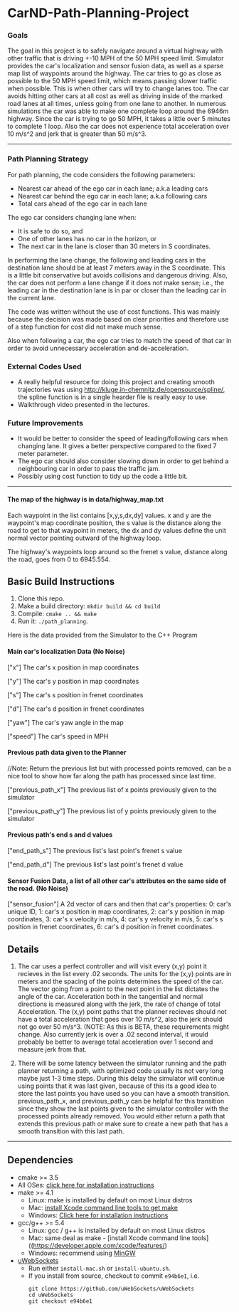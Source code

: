 # CarND-Path-Planning-Project

### Goals
The goal in this project is to safely navigate around a virtual highway with other traffic that is driving +-10 MPH of the 50 MPH speed limit. Simulator provides the car's localization and sensor fusion data, as well as a sparse map list of waypoints around the highway. The car tries to go as close as possible to the 50 MPH speed limit, which means passing slower traffic when possible. This is when other cars will try to change lanes too. The car avoids hitting other cars at all cost as well as driving inside of the marked road lanes at all times, unless going from one lane to another. In numerous simulations the car was able to make one complete loop around the 6946m highway. Since the car is trying to go 50 MPH, it takes a little over 5 minutes to complete 1 loop. Also the car does not experience total acceleration over 10 m/s^2 and jerk that is greater than 50 m/s^3.

---

### Path Planning Strategy
For path planning, the code considers the following parameters:
- Nearest car ahead of the ego car in each lane; a.k.a leading cars
- Nearest car behind the ego car in each lane; a.k.a following cars
- Total cars ahead of the ego car in each lane

The ego car considers changing lane when:
- It is safe to do so, and
- One of other lanes has no car in the horizon, or
- The next car in the lane is closer than 30 meters in S coordinates.

In performing the lane change, the following and leading cars in the destination lane should be at least 7 meters away in the S coordinate. This is a little bit conservative but avoids collisions and dangerous driving. Also, the car does not perform a lane change if it does not make sense; i.e., the leading car in the destination lane is in par or closer than the leading car in the current lane.

The code was written without the use of cost functions. This was mainly because the decision was made based on clear priorities and therefore use of a step function for cost did not make much sense.

Also when following a car, the ego car tries to match the speed of that car in order to avoid unnecessary acceleration and de-acceleration.

### External Codes Used
- A really helpful resource for doing this project and creating smooth trajectories was using http://kluge.in-chemnitz.de/opensource/spline/, the spline function is in a single hearder file is really easy to use.
- Walkthrough video presented in the lectures.

### Future Improvements
- It would be better to consider the speed of leading/following cars when changing lane. It gives a better perspective compared to the fixed 7 meter parameter.
- The ego car should also consider slowing down in order to get behind a neighbouring car in order to pass the traffic jam.
- Possibly using cost function to tidy up the code a little bit.

---

#### The map of the highway is in data/highway_map.txt
Each waypoint in the list contains  [x,y,s,dx,dy] values. x and y are the waypoint's map coordinate position, the s value is the distance along the road to get to that waypoint in meters, the dx and dy values define the unit normal vector pointing outward of the highway loop.

The highway's waypoints loop around so the frenet s value, distance along the road, goes from 0 to 6945.554.

## Basic Build Instructions

1. Clone this repo.
2. Make a build directory: `mkdir build && cd build`
3. Compile: `cmake .. && make`
4. Run it: `./path_planning`.

Here is the data provided from the Simulator to the C++ Program

#### Main car's localization Data (No Noise)

["x"] The car's x position in map coordinates

["y"] The car's y position in map coordinates

["s"] The car's s position in frenet coordinates

["d"] The car's d position in frenet coordinates

["yaw"] The car's yaw angle in the map

["speed"] The car's speed in MPH

#### Previous path data given to the Planner

//Note: Return the previous list but with processed points removed, can be a nice tool to show how far along
the path has processed since last time.

["previous_path_x"] The previous list of x points previously given to the simulator

["previous_path_y"] The previous list of y points previously given to the simulator

#### Previous path's end s and d values

["end_path_s"] The previous list's last point's frenet s value

["end_path_d"] The previous list's last point's frenet d value

#### Sensor Fusion Data, a list of all other car's attributes on the same side of the road. (No Noise)

["sensor_fusion"] A 2d vector of cars and then that car's properties:
0: car's unique ID,
1: car's x position in map coordinates,
2: car's y position in map coordinates,
3: car's x velocity in m/s,
4: car's y velocity in m/s,
5: car's s position in frenet coordinates,
6: car's d position in frenet coordinates.

## Details

1. The car uses a perfect controller and will visit every (x,y) point it recieves in the list every .02 seconds. The units for the (x,y) points are in meters and the spacing of the points determines the speed of the car. The vector going from a point to the next point in the list dictates the angle of the car. Acceleration both in the tangential and normal directions is measured along with the jerk, the rate of change of total Acceleration. The (x,y) point paths that the planner recieves should not have a total acceleration that goes over 10 m/s^2, also the jerk should not go over 50 m/s^3. (NOTE: As this is BETA, these requirements might change. Also currently jerk is over a .02 second interval, it would probably be better to average total acceleration over 1 second and measure jerk from that.

2. There will be some latency between the simulator running and the path planner returning a path, with optimized code usually its not very long maybe just 1-3 time steps. During this delay the simulator will continue using points that it was last given, because of this its a good idea to store the last points you have used so you can have a smooth transition. previous_path_x, and previous_path_y can be helpful for this transition since they show the last points given to the simulator controller with the processed points already removed. You would either return a path that extends this previous path or make sure to create a new path that has a smooth transition with this last path.

---

## Dependencies

* cmake >= 3.5
 * All OSes: [click here for installation instructions](https://cmake.org/install/)
* make >= 4.1
  * Linux: make is installed by default on most Linux distros
  * Mac: [install Xcode command line tools to get make](https://developer.apple.com/xcode/features/)
  * Windows: [Click here for installation instructions](http://gnuwin32.sourceforge.net/packages/make.htm)
* gcc/g++ >= 5.4
  * Linux: gcc / g++ is installed by default on most Linux distros
  * Mac: same deal as make - [install Xcode command line tools]((https://developer.apple.com/xcode/features/)
  * Windows: recommend using [MinGW](http://www.mingw.org/)
* [uWebSockets](https://github.com/uWebSockets/uWebSockets)
  * Run either `install-mac.sh` or `install-ubuntu.sh`.
  * If you install from source, checkout to commit `e94b6e1`, i.e.
    ```
    git clone https://github.com/uWebSockets/uWebSockets
    cd uWebSockets
    git checkout e94b6e1
    ```
